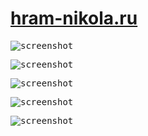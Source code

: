 # [hram-nikola.ru](http://188.187.188.37:81/)

<kbd><img src="https://github.com/ZERDICORP/hram-nikola.ru-overview/blob/main/screenshots/s1.png?row=true" alt="screenshot"></kbd>

<kbd><img src="https://github.com/ZERDICORP/hram-nikola.ru-overview/blob/main/screenshots/s2.png?row=true" alt="screenshot"></kbd>

<kbd><img src="https://github.com/ZERDICORP/hram-nikola.ru-overview/blob/main/screenshots/s3.png?row=true" alt="screenshot"></kbd>

<kbd><img src="https://github.com/ZERDICORP/hram-nikola.ru-overview/blob/main/screenshots/s4.png?row=true" alt="screenshot"></kbd>

<kbd><img src="https://github.com/ZERDICORP/hram-nikola.ru-overview/blob/main/screenshots/s5.png?row=true" alt="screenshot"></kbd>

